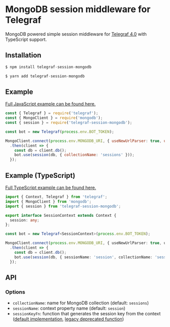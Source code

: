 # MongoDB session middleware for Telegraf

MongoDB powered simple session middleware for [Telegraf 4.0](https://github.com/telegraf/telegraf) with TypeScript support.

## Installation

```js
$ npm install telegraf-session-mongodb
```

```js
$ yarn add telegraf-session-mongodb
```

## Example

[Full JavaScript example can be found here.](https://github.com/alexnzarov/telegraf-session-mongodb-examples/tree/master/javascript-example)

```js
const { Telegraf } = require('telegraf');
const { MongoClient } = require('mongodb');
const { session } = require('telegraf-session-mongodb');

const bot = new Telegraf(process.env.BOT_TOKEN);

MongoClient.connect(process.env.MONGODB_URI, { useNewUrlParser: true, useUnifiedTopology: true })
  .then(client => {
    const db = client.db();
    bot.use(session(db, { collectionName: 'sessions' }));
  });
```

## Example (TypeScript)

[Full TypeScript example can be found here.](https://github.com/alexnzarov/telegraf-session-mongodb-examples/tree/master/typescript-example)

```ts
import { Context, Telegraf } from 'telegraf';
import { MongoClient } from 'mongodb';
import { session } from 'telegraf-session-mongodb';

export interface SessionContext extends Context {
  session: any;
};

const bot = new Telegraf<SessionContext>(process.env.BOT_TOKEN);

MongoClient.connect(process.env.MONGODB_URI, { useNewUrlParser: true, useUnifiedTopology: true })
  .then(client => {
    const db = client.db();
    bot.use(session(db, { sessionName: 'session', collectionName: 'sessions' }));
  });
```

## API

### Options

* `collectionName`: name for MongoDB collection (default: `sessions`)
* `sessionName`: context property name (default: `session`)
* `sessionKeyFn`: function that generates the session key from the context ([default implementation](https://github.com/alexnzarov/telegraf-session-mongodb/blob/master/src/keys.ts#L10-L16), [legacy deprecated function](https://github.com/alexnzarov/telegraf-session-mongodb/blob/master/src/keys.ts#L21-L31))
